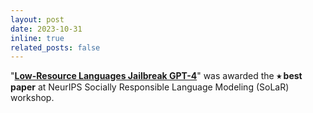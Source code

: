 ```yaml
---
layout: post
date: 2023-10-31
inline: true
related_posts: false
---
```


"**[Low-Resource Languages Jailbreak GPT-4](https://arxiv.org/abs/2310.02446)**" was awarded the **&#11089; best paper** at NeurIPS Socially Responsible Language Modeling (SoLaR) workshop.
